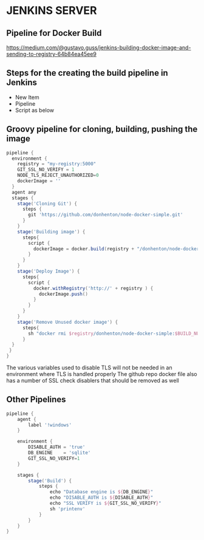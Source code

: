 # JENKINS SERVER

## Pipeline for Docker Build

<https://medium.com/@gustavo.guss/jenkins-building-docker-image-and-sending-to-registry-64b84ea45ee9>

## Steps for the creating the build pipeline in Jenkins

* New Item
* Pipeline
* Script as below

## Groovy pipeline for cloning, building, pushing the image

```groovy
pipeline {
  environment {
    registry = "my-registry:5000"
    GIT_SSL_NO_VERIFY = 1
    NODE_TLS_REJECT_UNAUTHORIZED=0
    dockerImage = ''
  }
  agent any
  stages {
    stage('Cloning Git') {
      steps {
        git 'https://github.com/donhenton/node-docker-simple.git'
      }
    }
    stage('Building image') {
      steps{
        script {
          dockerImage = docker.build(registry + "/donhenton/node-docker-simple:$BUILD_NUMBER")
        }
      }
    }
    stage('Deploy Image') {
      steps{
        script {
          docker.withRegistry('http://' + registry ) {
            dockerImage.push()
          }
        }
      }
    }
    stage('Remove Unused docker image') {
      steps{
        sh "docker rmi $registry/donhenton/node-docker-simple:$BUILD_NUMBER"
      }
  }
 }
}
```

The various variables used to disable TLS will not be needed in an environment where TLS is handled properly
The github repo docker file also has a number of SSL check disablers that should be removed as well


## Other Pipelines

```groovy
pipeline {
    agent {
        label '!windows'
    }

    environment {
        DISABLE_AUTH = 'true'
        DB_ENGINE    = 'sqlite'
        GIT_SSL_NO_VERIFY=1
    }

    stages {
        stage('Build') {
            steps {
                echo "Database engine is ${DB_ENGINE}"
                echo "DISABLE_AUTH is ${DISABLE_AUTH}"
                echo "SSL VERIFY is ${GIT_SSL_NO_VERIFY}"
                sh 'printenv'
            }
        }
    }
}
```

